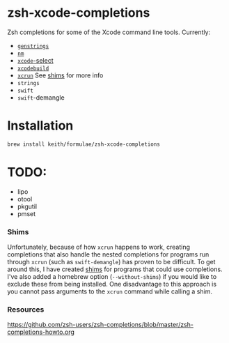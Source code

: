 # zsh-xcode-completions

Zsh completions for some of the Xcode command line tools. Currently:

- [`genstrings`](https://developer.apple.com/library/mac/documentation/Darwin/Reference/ManPages/man1/genstrings.1.html)
- [`nm`](https://developer.apple.com/library/mac/documentation/Darwin/Reference/ManPages/man1/nm.1.html)
- [`xcode`-select](https://developer.apple.com/library/mac/documentation/Darwin/Reference/ManPages/man1/xcode-select.1.html)
- [`xcodebuild`](https://developer.apple.com/library/mac/documentation/Darwin/Reference/ManPages/man1/xcodebuild.1.html)
- [`xcrun`](https://developer.apple.com/library/mac/documentation/Darwin/Reference/ManPages/man1/xcrun.1.html) See [shims](#shims) for more info
- `strings`
- `swift`
- `swift`-demangle

# Installation

```sh
brew install keith/formulae/zsh-xcode-completions
```

# TODO:

- lipo
- otool
- pkgutil
- pmset

### Shims

Unfortunately, because of how `xcrun` happens to work, creating
completions that also handle the nested completions for programs run
through `xcrun` (such as `swift-demangle`) has proven to be difficult.
To get around this, I have created [shims](bin) for programs that could
use completions. I've also added a homebrew option (`--without-shims`)
if you would like to exclude these from being installed. One
disadvantage to this approach is you cannot pass arguments to the
`xcrun` command while calling a shim.

### Resources

<https://github.com/zsh-users/zsh-completions/blob/master/zsh-completions-howto.org>

